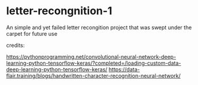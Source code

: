 # letter-recongnition-1
An simple and yet failed letter recongition project that was swept under the carpet for future use

credits:

https://pythonprogramming.net/convolutional-neural-network-deep-learning-python-tensorflow-keras/?completed=/loading-custom-data-deep-learning-python-tensorflow-keras/
https://data-flair.training/blogs/handwritten-character-recognition-neural-network/
